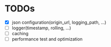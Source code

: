 # TODOs

- [X] json configuration(origin_url, logging_path, ...)
- [ ] logger(timestamp, rolling, ...)
- [ ] caching
- [ ] performance test and optimization
